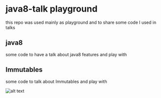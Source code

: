 # java8-talk playground

this repo was used mainly as playground and to share some code I used in talks

## java8

some code to have a talk about java8 features and play with

## Immutables

some code to talk about Immutables and play with

![alt text](http://url/to/berlin-map.png)

